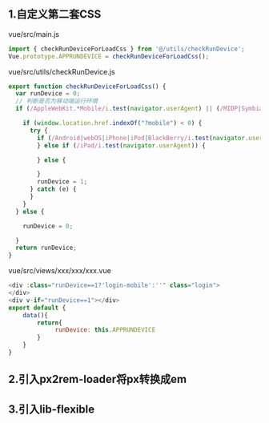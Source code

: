 <!--vue-cli css pc to mobile-->

## 1.自定义第二套CSS
vue/src/main.js
```js
import { checkRunDeviceForLoadCss } from '@/utils/checkRunDevice';
Vue.prototype.APPRUNDEVICE = checkRunDeviceForLoadCss();
```

vue/src/utils/checkRunDevice.js
```js
export function checkRunDeviceForLoadCss() {
  var runDevice = 0;
  // 判断是否为移动端运行环境
  if (/AppleWebKit.*Mobile/i.test(navigator.userAgent) || (/MIDP|SymbianOS|NOKIA|SAMSUNG|LG|NEC|TCL|Alcatel|BIRD|DBTEL|Dopod|PHILIPS|HAIER|LENOVO|MOT-|Nokia|SonyEricsson|SIE-|Amoi|ZTE/.test(navigator.userAgent))) {

    if (window.location.href.indexOf("?mobile") < 0) {
      try {
        if (/Android|webOS|iPhone|iPod|BlackBerry/i.test(navigator.userAgent)) {
        } else if (/iPad/i.test(navigator.userAgent)) {

        } else {

        }
        runDevice = 1;
      } catch (e) {
      }
    }
  } else {

    runDevice = 0;

  }
  return runDevice;
}

```

vue/src/views/xxx/xxx/xxx.vue
```js
<div :class="runDevice==1?'login-mobile':''" class="login">
</div>
<div v-if="runDevice==1"></div>
export default {
    data(){
        return{
             runDevice: this.APPRUNDEVICE
        }
    }
}
```

## 2.引入px2rem-loader将px转换成em

## 3.引入lib-flexible

